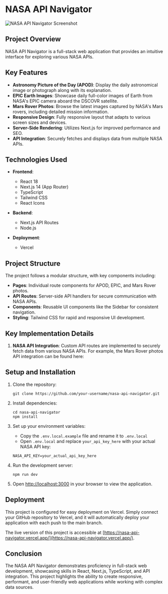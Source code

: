 # NASA API Navigator

![NASA API Navigator Screenshot](screenshot1.png)

## Project Overview

NASA API Navigator is a full-stack web application that provides an intuitive interface for exploring various NASA APIs.

## Key Features

- **Astronomy Picture of the Day (APOD)**: Display the daily astronomical image or photograph along with its explanation.
- **EPIC Earth Images**: Showcase daily full-color images of Earth from NASA's EPIC camera aboard the DSCOVR satellite.
- **Mars Rover Photos**: Browse the latest images captured by NASA's Mars rovers, including detailed mission information.
- **Responsive Design**: Fully responsive layout that adapts to various screen sizes and devices.
- **Server-Side Rendering**: Utilizes Next.js for improved performance and SEO.
- **API Integration**: Securely fetches and displays data from multiple NASA APIs.

## Technologies Used

- **Frontend**:

  - React 18
  - Next.js 14 (App Router)
  - TypeScript
  - Tailwind CSS
  - React Icons

- **Backend**:

  - Next.js API Routes
  - Node.js

- **Deployment**:
  - Vercel

## Project Structure

The project follows a modular structure, with key components including:

- **Pages**: Individual route components for APOD, EPIC, and Mars Rover photos.
- **API Routes**: Server-side API handlers for secure communication with NASA APIs.
- **Components**: Reusable UI components like the Sidebar for consistent navigation.
- **Styling**: Tailwind CSS for rapid and responsive UI development.

## Key Implementation Details

1. **NASA API Integration**: Custom API routes are implemented to securely fetch data from various NASA APIs. For example, the Mars Rover photos API integration can be found here:

## Setup and Installation

1. Clone the repository:

   ```
   git clone https://github.com/your-username/nasa-api-navigator.git
   ```

2. Install dependencies:

   ```
   cd nasa-api-navigator
   npm install
   ```

3. Set up your environment variables:

   - Copy the `.env.local.example` file and rename it to `.env.local`
   - Open `.env.local` and replace `your_api_key_here` with your actual NASA API key:

   ```
   NASA_API_KEY=your_actual_api_key_here
   ```

4. Run the development server:

   ```
   npm run dev
   ```

5. Open [http://localhost:3000](http://localhost:3000) in your browser to view the application.

## Deployment

This project is configured for easy deployment on Vercel. Simply connect your GitHub repository to Vercel, and it will automatically deploy your application with each push to the main branch.

The live version of this project is accessible at [https://nasa-api-navigator.vercel.app/](https://nasa-api-navigator.vercel.app/).

## Conclusion

The NASA API Navigator demonstrates proficiency in full-stack web development, showcasing skills in React, Next.js, TypeScript, and API integration. This project highlights the ability to create responsive, performant, and user-friendly web applications while working with complex data sources.
